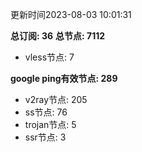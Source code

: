 更新时间2023-08-03 10:01:31

**总订阅: 36**
**总节点: 7112**
- vless节点: 7

**google ping有效节点: 289**
- v2ray节点: 205
- ss节点: 76
- trojan节点: 5
- ssr节点: 3
